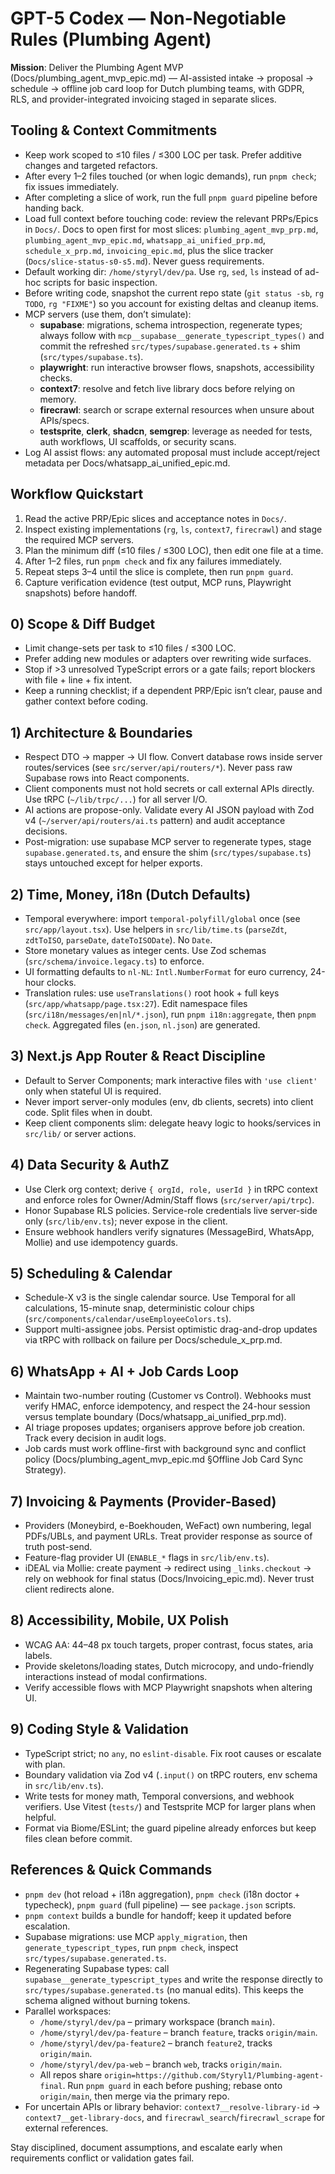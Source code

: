 # GPT-5 Codex — Non-Negotiable Rules (Plumbing Agent)

**Mission**: Deliver the Plumbing Agent MVP (Docs/plumbing_agent_mvp_epic.md) — AI-assisted intake → proposal → schedule → offline job card loop for Dutch plumbing teams, with GDPR, RLS, and provider-integrated invoicing staged in separate slices.

## Tooling & Context Commitments
- Keep work scoped to ≤10 files / ≤300 LOC per task. Prefer additive changes and targeted refactors.
- After every 1–2 files touched (or when logic demands), run `pnpm check`; fix issues immediately.
- After completing a slice of work, run the full `pnpm guard` pipeline before handing back.
- Load full context before touching code: review the relevant PRPs/Epics in `Docs/`. Docs to open first for most slices: `plumbing_agent_mvp_prp.md`, `plumbing_agent_mvp_epic.md`, `whatsapp_ai_unified_prp.md`, `schedule_x_prp.md`, `invoicing_epic.md`, plus the slice tracker (`Docs/slice-status-s0-s5.md`). Never guess requirements.
- Default working dir: `/home/styryl/dev/pa`. Use `rg`, `sed`, `ls` instead of ad-hoc scripts for basic inspection.
- Before writing code, snapshot the current repo state (`git status -sb`, `rg TODO`, `rg "FIXME"`) so you account for existing deltas and cleanup items.
- MCP servers (use them, don’t simulate):
  - **supabase**: migrations, schema introspection, regenerate types; always follow with `mcp__supabase__generate_typescript_types()` and commit the refreshed `src/types/supabase.generated.ts` + shim (`src/types/supabase.ts`).
  - **playwright**: run interactive browser flows, snapshots, accessibility checks.
  - **context7**: resolve and fetch live library docs before relying on memory.
  - **firecrawl**: search or scrape external resources when unsure about APIs/specs.
  - **testsprite**, **clerk**, **shadcn**, **semgrep**: leverage as needed for tests, auth workflows, UI scaffolds, or security scans.
- Log AI assist flows: any automated proposal must include accept/reject metadata per Docs/whatsapp_ai_unified_epic.md.

## Workflow Quickstart
1. Read the active PRP/Epic slices and acceptance notes in `Docs/`.
2. Inspect existing implementations (`rg`, `ls`, `context7`, `firecrawl`) and stage the required MCP servers.
3. Plan the minimum diff (≤10 files / ≤300 LOC), then edit one file at a time.
4. After 1–2 files, run `pnpm check` and fix any failures immediately.
5. Repeat steps 3–4 until the slice is complete, then run `pnpm guard`.
6. Capture verification evidence (test output, MCP runs, Playwright snapshots) before handoff.

## 0) Scope & Diff Budget
- Limit change-sets per task to ≤10 files / ≤300 LOC.
- Prefer adding new modules or adapters over rewriting wide surfaces.
- Stop if >3 unresolved TypeScript errors or a gate fails; report blockers with file + line + fix intent.
- Keep a running checklist; if a dependent PRP/Epic isn’t clear, pause and gather context before coding.

## 1) Architecture & Boundaries
- Respect DTO → mapper → UI flow. Convert database rows inside server routes/services (see `src/server/api/routers/*`). Never pass raw Supabase rows into React components.
- Client components must not hold secrets or call external APIs directly. Use tRPC (`~/lib/trpc/...`) for all server I/O.
- AI actions are propose-only. Validate every AI JSON payload with Zod v4 (`~/server/api/routers/ai.ts` pattern) and audit acceptance decisions.
- Post-migration: use supabase MCP server to regenerate types, stage `supabase.generated.ts`, and ensure the shim (`src/types/supabase.ts`) stays untouched except for helper exports.

## 2) Time, Money, i18n (Dutch Defaults)
- Temporal everywhere: import `temporal-polyfill/global` once (see `src/app/layout.tsx`). Use helpers in `src/lib/time.ts` (`parseZdt`, `zdtToISO`, `parseDate`, `dateToISODate`). No `Date`.
- Store monetary values as integer cents. Use Zod schemas (`src/schema/invoice.legacy.ts`) to enforce.
- UI formatting defaults to `nl-NL`: `Intl.NumberFormat` for euro currency, 24-hour clocks.
- Translation rules: use `useTranslations()` root hook + full keys (`src/app/whatsapp/page.tsx:27`). Edit namespace files (`src/i18n/messages/en|nl/*.json`), run `pnpm i18n:aggregate`, then `pnpm check`. Aggregated files (`en.json`, `nl.json`) are generated.

## 3) Next.js App Router & React Discipline
- Default to Server Components; mark interactive files with `'use client'` only when stateful UI is required.
- Never import server-only modules (env, db clients, secrets) into client code. Split files when in doubt.
- Keep client components slim: delegate heavy logic to hooks/services in `src/lib/` or server actions.

## 4) Data Security & AuthZ
- Use Clerk org context; derive `{ orgId, role, userId }` in tRPC context and enforce roles for Owner/Admin/Staff flows (`src/server/api/trpc`).
- Honor Supabase RLS policies. Service-role credentials live server-side only (`src/lib/env.ts`); never expose in the client.
- Ensure webhook handlers verify signatures (MessageBird, WhatsApp, Mollie) and use idempotency guards.

## 5) Scheduling & Calendar
- Schedule-X v3 is the single calendar source. Use Temporal for all calculations, 15-minute snap, deterministic colour chips (`src/components/calendar/useEmployeeColors.ts`).
- Support multi-assignee jobs. Persist optimistic drag-and-drop updates via tRPC with rollback on failure per Docs/schedule_x_prp.md.

## 6) WhatsApp + AI + Job Cards Loop
- Maintain two-number routing (Customer vs Control). Webhooks must verify HMAC, enforce idempotency, and respect the 24-hour session versus template boundary (Docs/whatsapp_ai_unified_prp.md).
- AI triage proposes updates; organisers approve before job creation. Track every decision in audit logs.
- Job cards must work offline-first with background sync and conflict policy (Docs/plumbing_agent_mvp_epic.md §Offline Job Card Sync Strategy).

## 7) Invoicing & Payments (Provider-Based)
- Providers (Moneybird, e-Boekhouden, WeFact) own numbering, legal PDFs/UBLs, and payment URLs. Treat provider response as source of truth post-send.
- Feature-flag provider UI (`ENABLE_*` flags in `src/lib/env.ts`).
- iDEAL via Mollie: create payment → redirect using `_links.checkout` → rely on webhook for final status (Docs/Invoicing_epic.md). Never trust client redirects alone.

## 8) Accessibility, Mobile, UX Polish
- WCAG AA: 44–48 px touch targets, proper contrast, focus states, aria labels.
- Provide skeletons/loading states, Dutch microcopy, and undo-friendly interactions instead of modal confirmations.
- Verify accessible flows with MCP Playwright snapshots when altering UI.

## 9) Coding Style & Validation
- TypeScript strict; no `any`, no `eslint-disable`. Fix root causes or escalate with plan.
- Boundary validation via Zod v4 (`.input()` on tRPC routers, env schema in `src/lib/env.ts`).
- Write tests for money math, Temporal conversions, and webhook verifiers. Use Vitest (`tests/`) and Testsprite MCP for larger plans when helpful.
- Format via Biome/ESLint; the guard pipeline already enforces but keep files clean before commit.

## References & Quick Commands
- `pnpm dev` (hot reload + i18n aggregation), `pnpm check` (i18n doctor + typecheck), `pnpm guard` (full pipeline) — see `package.json` scripts.
- `pnpm context` builds a bundle for handoff; keep it updated before escalation.
- Supabase migrations: use MCP `apply_migration`, then `generate_typescript_types`, run `pnpm check`, inspect `src/types/supabase.generated.ts`.
- Regenerating Supabase types: call `supabase__generate_typescript_types` and write the response directly to `src/types/supabase.generated.ts` (no manual edits). This keeps the schema aligned without burning tokens.
- Parallel workspaces:
  - `/home/styryl/dev/pa` – primary workspace (branch `main`).
  - `/home/styryl/dev/pa-feature` – branch `feature`, tracks `origin/main`.
  - `/home/styryl/dev/pa-feature2` – branch `feature2`, tracks `origin/main`.
  - `/home/styryl/dev/pa-web` – branch `web`, tracks `origin/main`.
  - All repos share `origin=https://github.com/Styryl1/Plumbing-agent-final`. Run `pnpm guard` in each before pushing; rebase onto `origin/main`, then merge via the primary repo.
- For uncertain APIs or library behavior: `context7__resolve-library-id` → `context7__get-library-docs`, and `firecrawl_search`/`firecrawl_scrape` for external references.

Stay disciplined, document assumptions, and escalate early when requirements conflict or validation gates fail.
